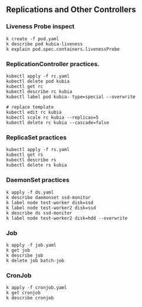 ## Replications and Other Controllers

### Liveness Probe inspect

```
k create -f pod.yaml
k describe pod kubia-liveness
k explain pod.spec.containers.livenessProbe
```

### ReplicationController practices.

```
kubectl apply -f rc.yaml
kubectl delete pod kubia 
kubectl get rc
kubectl describe rc kubia
kubectl label pod kubia- type=special --overwrite

# replace template
kubectl edit rc kubia 
kubectl scale rc kubia --replicas=5
kubectl delete rc kubia --cascade=false
```
### ReplicaSet practices
```
kubectl apply -f rs.yaml
kubectl get rs
kubectl describe rs
kubectl delete rs kubia
```
### DaemonSet practices

```
k apply -f ds.yaml  
k describe daemonset ssd-monitor
k label node test-worker disk=ssd
k label node test-worker2 disk=ssd
k describe ds ssd-monitor
k label node test-worker2 disk=hdd --overwrite
```

### Job

```
k apply -f job.yaml
k get job
k describe job 
k delete job batch-job
```

### CronJob

```
k apply -f cronjob.yaml
k get cronjob 
k describe cronjob
```